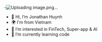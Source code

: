-![Uploading image.png…]()
- 👋 Hi, I’m Jonathan Huynh
- 🌍 I'm from Vietnam
- 👀 I’m interested in FinTech, Super-app & AI
- 🌱 I’m currently learning code

<!---
Jonathan-qh/Jonathan-qh is a ✨ special ✨ repository because its `README.md` (this file) appears on your GitHub profile.
You can click the Preview link to take a look at your changes.
--->
